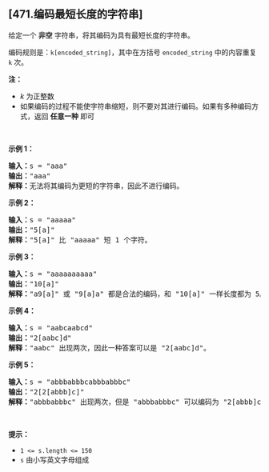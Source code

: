 ## [471.编码最短长度的字符串]
<p>给定一个 <strong>非空</strong> 字符串，将其编码为具有最短长度的字符串。</p>

<p>编码规则是：<code>k[encoded_string]</code>，其中在方括号 <code>encoded_string</code><em> </em>中的内容重复 <code>k</code> 次。</p>

<p><strong>注：</strong></p>

<ul>
	<li><em>k</em> 为正整数</li>
	<li>如果编码的过程不能使字符串缩短，则不要对其进行编码。如果有多种编码方式，返回 <strong>任意一种</strong> 即可</li>
</ul>

<p> </p>

<p><strong>示例 1：</strong></p>

<pre>
<strong>输入：</strong>s = "aaa"
<strong>输出：</strong>"aaa"
<strong>解释：</strong>无法将其编码为更短的字符串，因此不进行编码。
</pre>

<p><strong>示例 2：</strong></p>

<pre>
<strong>输入：</strong>s = "aaaaa"
<strong>输出：</strong>"5[a]"
<strong>解释：</strong>"5[a]" 比 "aaaaa" 短 1 个字符。
</pre>

<p><strong>示例 3：</strong></p>

<pre>
<strong>输入：</strong>s = "aaaaaaaaaa"
<strong>输出：</strong>"10[a]"
<strong>解释：</strong>"a9[a]" 或 "9[a]a" 都是合法的编码，和 "10[a]" 一样长度都为 5。
</pre>

<p><strong>示例 4：</strong></p>

<pre>
<strong>输入：</strong>s = "aabcaabcd"
<strong>输出：</strong>"2[aabc]d"
<strong>解释：</strong>"aabc" 出现两次，因此一种答案可以是 "2[aabc]d"。
</pre>

<p><strong>示例 5：</strong></p>

<pre>
<strong>输入：</strong>s = "abbbabbbcabbbabbbc"
<strong>输出：</strong>"2[2[abbb]c]"
<strong>解释：</strong>"abbbabbbc" 出现两次，但是 "abbbabbbc" 可以编码为 "2[abbb]c"，因此一种答案可以是 "2[2[abbb]c]"。
</pre>

<p> </p>

<p><strong>提示：</strong></p>

<ul>
	<li><code>1 <= s.length <= 150</code></li>
	<li><code>s</code> 由小写英文字母组成</li>
</ul>
